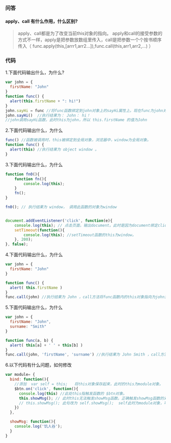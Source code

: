 ### 问答
#### apply、call 有什么作用，什么区别?
> apply、call都是为了改变当前this对象的指向。
apply和call的接受参数的方式不一样，apply是把参数放数组里传入，call是把参数一个个按书顺序传入（ func.apply(this,[arrr1,arr2...]),func.call(this,arr1,arr2,...) ）

### 代码
1.下面代码输出什么，为什么?

```js
var john = {
  firstName: "John"
}
function func() {
  alert(this.firstName + ": hi!")
}
john.sayHi = func //将func函数绑定到john对象上的sayHi属性上。现在func为john对象上的方法，调用函数时，this就绑定到john对象上
john.sayHi()  //执行结果为： John： hi！
//john调用sayHi函数，此时this为john，所以 this.firstName 的值为John
```

2.下面代码输出什么，为什么
```js
func() //函数被调用时，this被绑定到全局对象，浏览器中，window为全局对象。
function func() {
  alert(this) //执行结果为 object window 。
}
```

3.下面代码输出什么，为什么
```js
function fn0(){
    function fn(){
        console.log(this);
    }
    fn();
}

fn0(); // 执行结果为 window， 调用此函数的对象为window


document.addEventListener('click', function(e){
    console.log(this); // 点击页面，输出document。此时是因为document绑定click事件触发的，所以此时的this为document。
    setTimeout(function(){
        console.log(this); //setTimeout函数的this为window。
    }, 200);
}, false);

```

4.下面代码输出什么，为什么
```js
var john = {
  firstName: "John"
}

function func() {
  alert( this.firstName )
}
func.call(john) //执行结果为 John ，call方法将func函数内的this对象指向为john对象，john.firstName的值为John。
```

5.下面代码输出什么，为什么
```js
var john = {
  firstName: "John",
  surname: "Smith"
}

function func(a, b) {
  alert( this[a] + ' ' + this[b] )
}
func.call(john, 'firstName', 'surname') //执行结果为 John Smith ，call方法将func函数内的this对象指向为john对象，并传入参数firstName和surname，执行函数时，获取john[firstName]和john[surname]的值。
```

6.以下代码有什么问题，如何修改
```js
var module= {
  bind: function(){
    //添加  var self = this;   将this对象保存起来，此时的this为module对象。
    $btn.on('click', function(){
      console.log(this) //此处this指触发函数的 $btn对象。
      this.showMsg(); // 此时this无法触发showMsg函数。正确触发showMsg函数的对象应该为module。
      // this.showMsg(); 此句改为 self.showMsg();  self此时为module对象，可正确执行showMsg函数。
    })
  },

  showMsg: function(){
    console.log('饥人谷');
  }
}
```
